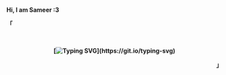 <b> Hi, I am Sameer :3 <b>
<p align="left">「</p>  
<br>
 <div align="center">
 
 [![Typing SVG](https://readme-typing-svg.herokuapp.com?font=Fira+Code&weight=300&size=16&duration=2000&pause=1000&color=8097FB&center=true&vCenter=true&width=435&lines=I+am+a+backend+developer.;I+like+to+learn+about+low+level+programming.;👾;)](https://git.io/typing-svg)
  
 </div>
<p align="right">」</p>                                                                     
<br>
